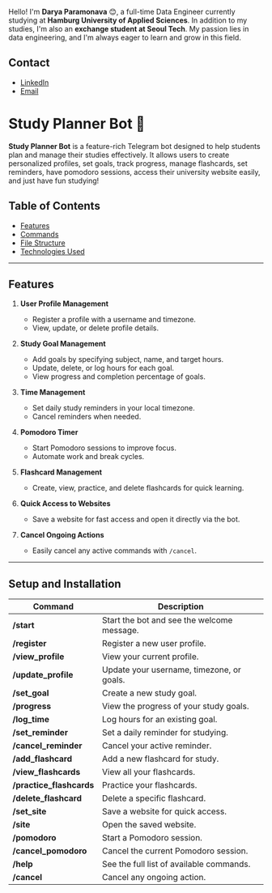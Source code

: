 Hello! I'm **Darya Paramonava** :blush:, a full-time Data Engineer currently studying at **Hamburg University of Applied Sciences**. In addition to my studies, I'm also an **exchange student at Seoul Tech**. My passion lies in data engineering, and I'm always eager to learn and grow in this field.

## Contact

- [LinkedIn](https://www.linkedin.com/in/daryaparamonava)
- [Email](mailto:darya.paramonova.95@gmail.com)

# Study Planner Bot 🤖

**Study Planner Bot** is a feature-rich Telegram bot designed to help students plan and manage their studies effectively. It allows users to create personalized profiles, set goals, track progress, manage flashcards, set reminders, have pomodoro sessions, access their university website easily, and just have fun studying!

## Table of Contents

- [Features](#features)
- [Commands](#commands)
- [File Structure](#file-structure)
- [Technologies Used](#technologies-used)

---

## Features

1. **User Profile Management**  
   - Register a profile with a username and timezone.  
   - View, update, or delete profile details.

2. **Study Goal Management**  
   - Add goals by specifying subject, name, and target hours.  
   - Update, delete, or log hours for each goal.  
   - View progress and completion percentage of goals.

3. **Time Management**  
   - Set daily study reminders in your local timezone.  
   - Cancel reminders when needed.

4. **Pomodoro Timer**  
   - Start Pomodoro sessions to improve focus.  
   - Automate work and break cycles.

5. **Flashcard Management**  
   - Create, view, practice, and delete flashcards for quick learning.

6. **Quick Access to Websites**  
   - Save a website for fast access and open it directly via the bot.

7. **Cancel Ongoing Actions**  
   - Easily cancel any active commands with `/cancel`.

---

## Setup and Installation

| Command               | Description                                                                 |
|-----------------------|-----------------------------------------------------------------------------|
| **/start**            | Start the bot and see the welcome message.                                 |
| **/register**         | Register a new user profile.                                               |
| **/view_profile**     | View your current profile.                                                 |
| **/update_profile**   | Update your username, timezone, or goals.                                  |
| **/set_goal**         | Create a new study goal.                                                   |
| **/progress**         | View the progress of your study goals.                                     |
| **/log_time**         | Log hours for an existing goal.                                            |
| **/set_reminder**     | Set a daily reminder for studying.                                         |
| **/cancel_reminder**  | Cancel your active reminder.                                               |
| **/add_flashcard**    | Add a new flashcard for study.                                             |
| **/view_flashcards**  | View all your flashcards.                                                  |
| **/practice_flashcards** | Practice your flashcards.                                               |
| **/delete_flashcard** | Delete a specific flashcard.                                               |
| **/set_site**         | Save a website for quick access.                                           |
| **/site**             | Open the saved website.                                                   |
| **/pomodoro**         | Start a Pomodoro session.                                                 |
| **/cancel_pomodoro**  | Cancel the current Pomodoro session.                                       |
| **/help**             | See the full list of available commands.                                  |
| **/cancel**           | Cancel any ongoing action.                                                |
